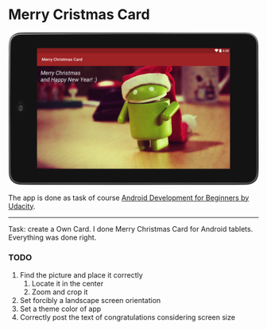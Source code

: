 # Merry Cristmas Card

![](https://github.com/Liza-S/Android-Development-for-Beginners-by-Udacity/blob/master/PracticeSet1/MerryChristmasCard/ScreenShots/app.png)

The app is done as task of course [Android Development for Beginners by Udacity](https://www.udacity.com/course/android-development-for-beginners--ud837).

------------------------------------------------------------------------------------------

Task: create a Own Card. I done Merry Christmas Card for Android tablets. Everything was done right.

### TODO

1. Find the picture and place it correctly
    1. Locate it in the center
    2. Zoom and crop it
2. Set forcibly a landscape screen orientation
3. Set a theme color of app
4. Correctly post the text of congratulations considering screen size